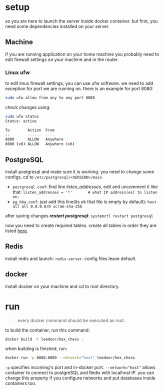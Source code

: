 # setup
so you are here to launch the server inside docker container. but first, you need some dependencies installed on your server.
## Machine
if you are running application on your home machine you probably need to edit firewall settings on your machine and in the router.
### Linux ufw
to edit linux firewall settings, you can use ufw software. we need to add exception for port we are running on. there is an example for port 8080:
```bash
sudo ufw allow from any to any port 8080
```
check changes using:
```bash
sudo ufw status
Status: active

To        Action  From
--        ------  ----
8080      ALLOW   Anywhere                 
8080 (v6) ALLOW   Anywhere (v6)
```
## **PostgreSQL**
install postgresql and make sure it is working. you need to change some configs. cd to `/etc/postgresql/<VERSION>/main`
 * `postgresql.conf`:  find line *listen_addresses*, edit and uncomment it like that: `listen_addresses = '*'		# what IP address(es) to listen on;`
* `pg_hba.conf`: just add this line(its ok that file is empty by default): `host all all 0.0.0.0/0 scram-sha-256`

after saving changes ***restart postgresql***: `systemctl restart postgresql`

now you need to create required tables. create all tables in order they are listed [here](database%20sql%20tables). 

## **Redis**
install redis and launch: `redis-server`. config files leave default.

## **docker**
install docker on your machine and cd to root directory.

# run
> every docker command should be executed as root.

to build the container, run this command:
```bash
docker build -t leedoor/hex_chess .
```
when building is finished, run:
```bash
docker run -p 8080:8080 --network="host" leedoor/hex_chess
```
`-p` specifies incoming's port and in-docker port. 
`--network="host"` allows container to connect to postgreSQL and Redis with localhost IP. you can change this property if you configure networks and put databases inside containers too.